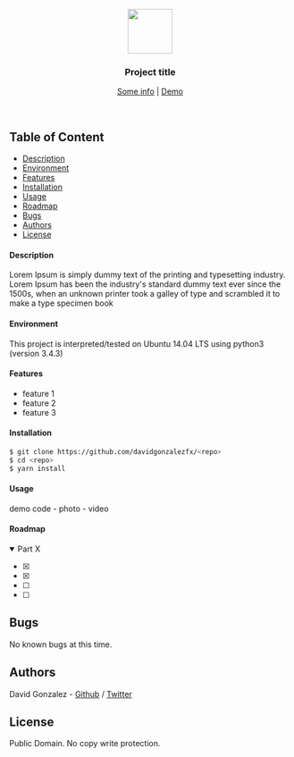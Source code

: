 <p align="center">
  <img src="<image>" width="80" height="80">
  <h3 align="center">Project title</h3>

  <p align="center">
    <a href="">Some info</a> |
    <a href="">Demo</a>
  </p>
</p>

<br/>

## Table of Content
* [Description](#description)
* [Environment](#environment)
* [Features](#features)
* [Installation](#installation)
* [Usage](#usage)
* [Roadmap](#roadmap)
* [Bugs](#bugs)
* [Authors](#authors)
* [License](#license)

#### Description

Lorem Ipsum is simply dummy text of the printing and typesetting industry. Lorem Ipsum has been the industry's standard dummy text ever since the 1500s, when an unknown printer took a galley of type and scrambled it to make a type specimen book

#### Environment

This project is interpreted/tested on Ubuntu 14.04 LTS using python3 (version 3.4.3)

#### Features

- feature 1
- feature 2
- feature 3

#### Installation

``` bash
$ git clone https://github.com/davidgonzalezfx/<repo>
$ cd <repo>
$ yarn install
```

#### Usage

demo code - photo - video

#### Roadmap

<details open>
  <summary>Part X</summary>
  
  - [X] 
  - [X] 
  - [ ] 
  - [ ] 
</details>


## Bugs
No known bugs at this time. 

## Authors
David Gonzalez - [Github](https://github.com/davidgonzalezfx) / [Twitter](https://twitter.com/davidgonzalezfx)


## License
Public Domain. No copy write protection. 
